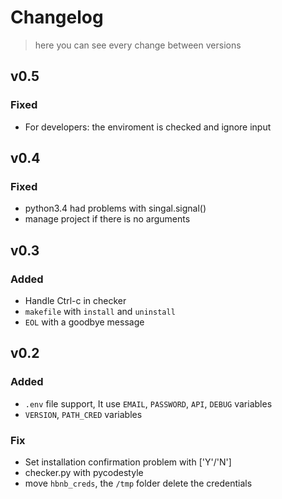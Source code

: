 # Changelog
> here you can see every change between versions

## v0.5
### Fixed
 - For developers: the enviroment is checked and ignore input

## v0.4
### Fixed
 - python3.4 had problems with singal.signal()
 - manage project if there is no arguments

## v0.3
### Added
 - Handle Ctrl-c in checker
 - `makefile` with `install` and `uninstall`
 - `EOL` with a goodbye message

## v0.2
### Added
 - `.env` file support, It use `EMAIL`, `PASSWORD`, `API`, `DEBUG` variables
 - `VERSION`, `PATH_CRED` variables

### Fix
 - Set installation confirmation problem with ['Y'/'N']
 - checker.py with pycodestyle
 - move `hbnb_creds`, the `/tmp` folder delete the credentials


